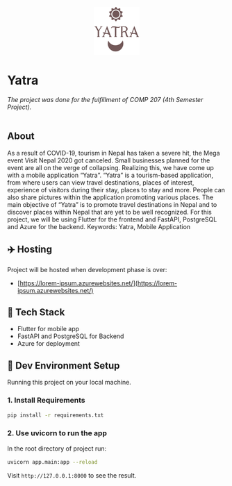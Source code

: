 <p align="center">
  <img src="./assets/yatra-logo.png" alt="Logo" height="110">
</p>

<p>

# Yatra
*The project was done for the fulfillment of COMP 207 (4th Semester Project).*
<br><br>

## About
As a result of COVID-19, tourism in Nepal has taken a severe hit, the Mega event Visit Nepal
2020 got canceled. Small businesses planned for the event are all on the verge of collapsing.
Realizing this, we have come up with a mobile application “Yatra”. “Yatra” is a tourism-based
application, from where users can view travel destinations, places of interest, experience of
visitors during their stay, places to stay and more. People can also share pictures within the
application promoting various places. The main objective of “Yatra” is to promote travel
destinations in Nepal and to discover places within Nepal that are yet to be well recognized.
For this project, we will be using Flutter for the frontend and FastAPI, PostgreSQL and Azure
for the backend.
Keywords: Yatra, Mobile Application

## :airplane: Hosting

Project will be hosted when development phase is over:
- [https://lorem-ipsum.azurewebsites.net/](https://lorem-ipsum.azurewebsites.net/)


## :toolbox: Tech Stack

- Flutter for mobile app
- FastAPI and PostgreSQL for Backend
- Azure for deployment

## :hammer: Dev Environment Setup

Running this project on your local machine.

### 1. Install Requirements

```bash
pip install -r requirements.txt
```

### 2. Use uvicorn to run the app

In the root directory of project run:

```bash
uvicorn app.main:app --reload
```

Visit `http://127.0.0.1:8000` to see the result.